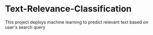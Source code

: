 # Text-Relevance-Classification
This project deploys machine learning to predict relevant text based on user's search query
